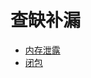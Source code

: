 # 查缺补漏

- [内存泄露](https://github.com/liu33286821/blog/blob/master/%E5%86%85%E5%AD%98%E6%B3%84%E9%9C%B2.md)
- [闭包](https://github.com/liu33286821/blog/blob/master/%E9%97%AD%E5%8C%85.md)